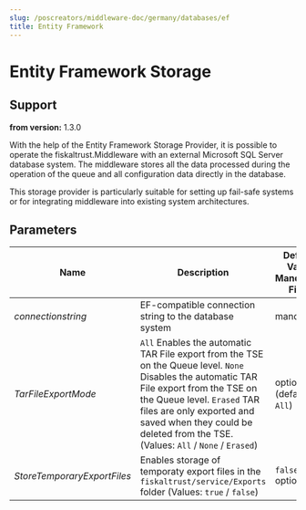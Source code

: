 ```yaml
---
slug: /poscreators/middleware-doc/germany/databases/ef
title: Entity Framework
---
```


# Entity Framework Storage

## Support

**from version:** 1.3.0

With the help of the Entity Framework Storage Provider, it is possible to operate the fiskaltrust.Middleware with an external Microsoft SQL Server database system. The middleware stores all the data processed during the operation of the queue and all configuration data directly in the database.

This storage provider is particularly suitable for setting up fail-safe systems or for integrating middleware into existing system architectures.

## Parameters

| Name                        | Description                                                                                                      | **Default Value**<br />**Mandatory Field** |
| --------------------------- | ---------------------------------------------------------------------------------------------------------------- | ------------------------------------------ |
| _connectionstring_          | EF-compatible connection string to the database system                                                           | mandatory                                  |
| _TarFileExportMode_         | `All` Enables the automatic TAR File export from the TSE on the Queue level. `None` Disables the automatic TAR File export from the TSE on the Queue level. `Erased` TAR files are only exported and saved when they could be deleted from the TSE. (Values: `All` / `None` / `Erased`)                           | optional (default: `All`)  |
| _StoreTemporaryExportFiles_ | Enables storage of temporaty export files in the `fiskaltrust/service/Exports` folder (Values: `true` / `false`) | `false` <br /> optional                      |
